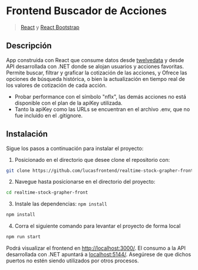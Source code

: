 # Frontend Buscador de Acciones

> [React](https://reactjs.org/) y [React Bootstrap](https://react-bootstrap.github.io) 

## Descripción
App construida con React que consume datos desde [twelvedata](https://api.twelvedata.com/) y desde API desarrollada con .NET donde se alojan usuarios y acciones favoritas. Permite buscar, filtrar y graficar la cotización de las acciones, y Ofrece las opciones de búsqueda histórica, o bien la actualización en tiempo real de los valores de cotización de cada acción.  
- Probar performance con el símbolo "nflx", las demás acciones no está disponible con el plan de la apiKey utilizada.
- Tanto la apiKey como las URLs se encuentran en el archivo .env, que no fue incluido en el .gitignore.

## Instalación
Sigue los pasos a continuación para instalar el proyecto:

1. Posicionado en el directorio que desee clone el repositorio con: 

```bash
git clone https://github.com/lucasfrontend/realtime-stock-grapher-front.git
```
2. Navegue hasta posicionarse en el directorio del proyecto: 

```bash
cd realtime-stock-grapher-front
```

3. Instale las dependencias: `npm install`
```bash
npm install
```

4. Corra el siguiente comando para levantar el proyecto de forma local
```bash
npm run start
```

Podrá visualizar el frontend en [http://localhost:3000/](http://localhost:3000/). 
El consumo a la API desarrollada con .NET apuntará a  [localhost:5144/](localhost:5144).
Asegúrese de que dichos puertos no estén siendo utilizados por otros procesos.
